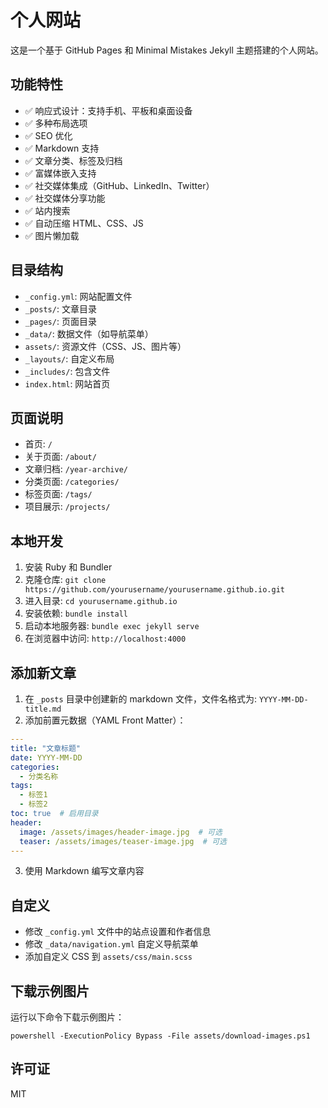# 个人网站

这是一个基于 GitHub Pages 和 Minimal Mistakes Jekyll 主题搭建的个人网站。

## 功能特性

- ✅ 响应式设计：支持手机、平板和桌面设备
- ✅ 多种布局选项
- ✅ SEO 优化
- ✅ Markdown 支持
- ✅ 文章分类、标签及归档
- ✅ 富媒体嵌入支持
- ✅ 社交媒体集成（GitHub、LinkedIn、Twitter）
- ✅ 社交媒体分享功能
- ✅ 站内搜索
- ✅ 自动压缩 HTML、CSS、JS
- ✅ 图片懒加载

## 目录结构

- `_config.yml`: 网站配置文件
- `_posts/`: 文章目录
- `_pages/`: 页面目录
- `_data/`: 数据文件（如导航菜单）
- `assets/`: 资源文件（CSS、JS、图片等）
- `_layouts/`: 自定义布局
- `_includes/`: 包含文件
- `index.html`: 网站首页

## 页面说明

- 首页: `/`
- 关于页面: `/about/`
- 文章归档: `/year-archive/`
- 分类页面: `/categories/`
- 标签页面: `/tags/`
- 项目展示: `/projects/`

## 本地开发

1. 安装 Ruby 和 Bundler
2. 克隆仓库: `git clone https://github.com/yourusername/yourusername.github.io.git`
3. 进入目录: `cd yourusername.github.io`
4. 安装依赖: `bundle install`
5. 启动本地服务器: `bundle exec jekyll serve`
6. 在浏览器中访问: `http://localhost:4000`

## 添加新文章

1. 在 `_posts` 目录中创建新的 markdown 文件，文件名格式为: `YYYY-MM-DD-title.md`
2. 添加前置元数据（YAML Front Matter）：

```yaml
---
title: "文章标题"
date: YYYY-MM-DD
categories:
  - 分类名称
tags:
  - 标签1
  - 标签2
toc: true  # 启用目录
header:
  image: /assets/images/header-image.jpg  # 可选
  teaser: /assets/images/teaser-image.jpg  # 可选
---
```

3. 使用 Markdown 编写文章内容

## 自定义

- 修改 `_config.yml` 文件中的站点设置和作者信息
- 修改 `_data/navigation.yml` 自定义导航菜单
- 添加自定义 CSS 到 `assets/css/main.scss`

## 下载示例图片

运行以下命令下载示例图片：

```
powershell -ExecutionPolicy Bypass -File assets/download-images.ps1
```

## 许可证

MIT